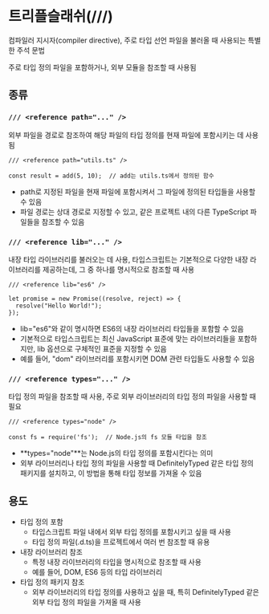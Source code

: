 # 트리플슬래쉬(///)

컴파일러 지시자(compiler directive), 주로 타입 선언 파일을 불러올 때 사용되는 특별한 주석 문법

주로 타입 정의 파일을 포함하거나, 외부 모듈을 참조할 때 사용됨

## 종류

### `/// <reference path="..." />`

외부 파일을 경로로 참조하여 해당 파일의 타입 정의를 현재 파일에 포함시키는 데 사용됨

```
/// <reference path="utils.ts" />

const result = add(5, 10);  // add는 utils.ts에서 정의된 함수
```

- path로 지정된 파일을 현재 파일에 포함시켜서 그 파일에 정의된 타입들을 사용할 수 있음
- 파일 경로는 상대 경로로 지정할 수 있고, 같은 프로젝트 내의 다른 TypeScript 파일들을 참조할 수 있음


### `/// <reference lib="..." />`

내장 타입 라이브러리를 불러오는 데 사용, 타입스크립트는 기본적으로 다양한 내장 라이브러리를 제공하는데, 그 중 하나를 명시적으로 참조할 때 사용

```
/// <reference lib="es6" />

let promise = new Promise((resolve, reject) => {
  resolve("Hello World!");
});
```

- lib="es6"와 같이 명시하면 ES6의 내장 라이브러리 타입들을 포함할 수 있음
- 기본적으로 타입스크립트는 최신 JavaScript 표준에 맞는 라이브러리들을 포함하지만, lib 옵션으로 구체적인 표준을 지정할 수 있음
- 예를 들어, "dom" 라이브러리를 포함시키면 DOM 관련 타입들도 사용할 수 있음

### `/// <reference types="..." />`

타입 정의 파일을 참조할 때 사용, 주로 외부 라이브러리의 타입 정의 파일을 사용할 때 필요

```
/// <reference types="node" />

const fs = require('fs');  // Node.js의 fs 모듈 타입을 참조
```

- **types="node"**는 Node.js의 타입 정의를 포함시킨다는 의미
- 외부 라이브러리나 타입 정의 파일을 사용할 때 DefinitelyTyped 같은 타입 정의 패키지를 설치하고, 이 방법을 통해 타입 정보를 가져올 수 있음

## 용도

- 타입 정의 포함
  - 타입스크립트 파일 내에서 외부 타입 정의를 포함시키고 싶을 때 사용
  - 타입 정의 파일(.d.ts)을 프로젝트에서 여러 번 참조할 때 유용
- 내장 라이브러리 참조
  - 특정 내장 라이브러리의 타입을 명시적으로 참조할 때 사용
  - 예를 들어, DOM, ES6 등의 타입 라이브러리
- 타입 정의 패키지 참조
  - 외부 라이브러리의 타입 정의를 사용하고 싶을 때, 특히 DefinitelyTyped 같은 외부 타입 정의 파일을 가져올 때 사용

